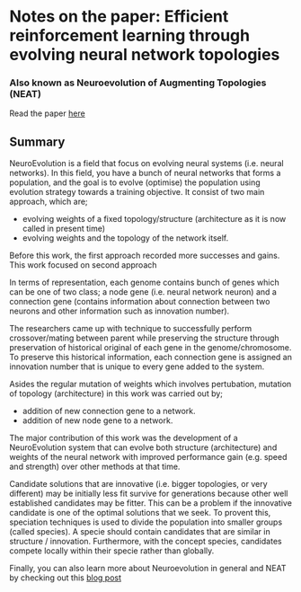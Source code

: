 # Notes on the paper: Efficient reinforcement learning through evolving neural network topologies
### Also known as Neuroevolution of Augmenting Topologies (NEAT)

Read the paper [here](http://www.cs.utexas.edu/~ai-lab/pubs/stanley.gecco02_1.pdf)

## Summary
NeuroEvolution is a field that focus on evolving neural systems (i.e. neural networks). In this field, you have a bunch of neural networks that forms a population, and the goal is to evolve (optimise) the population using evolution strategy towards a training objective. It consist of two main approach, which are;
- evolving weights of a fixed topology/structure (architecture as it is now called in present time)
- evolving weights and the topology of the network itself. 

Before this work, the first approach recorded more successes and gains. This work focused on second approach

In terms of representation, each genome contains bunch of genes which can be one of two class; a node gene (i.e. neural network neuron) and a connection gene (contains information about connection between two neurons and other information such as innovation number).

The researchers came up with technique to successfully perform crossover/mating between parent while preserving the structure through preservation of historical original of each gene in the genome/chromosome. To preserve this historical information, each connection gene is assigned an innovation number that is unique to every gene added to the system. 

Asides the regular mutation of weights which involves pertubation, mutation of topology (architecture) in this work was carried out by; 
- addition of new connection gene to a network.
- addition of new node gene to a network.

The major contribution of this work was the development of a NeuroEvolution system that can evolve both structure (architecture) and weights of the neural network with improved performance gain (e.g. speed and strength) over other methods at that time.

Candidate solutions that are innovative (i.e. bigger topologies, or very different) may be initially less fit  survive for generations because other well established candidates may be fitter. This can be a problem if the innovative candidate is one of the optimal solutions that we seek. To provent this, speciation techniques is used to divide the population into smaller groups (called species). A specie should contain candidates that are similar in structure / innovation. Furthermore, with the concept species, candidates compete locally within their specie rather than globally.

Finally, you can also learn more about Neuroevolution in general and NEAT by checking out this [blog post](http://blog.otoro.net/2016/05/07/backprop-neat/)
